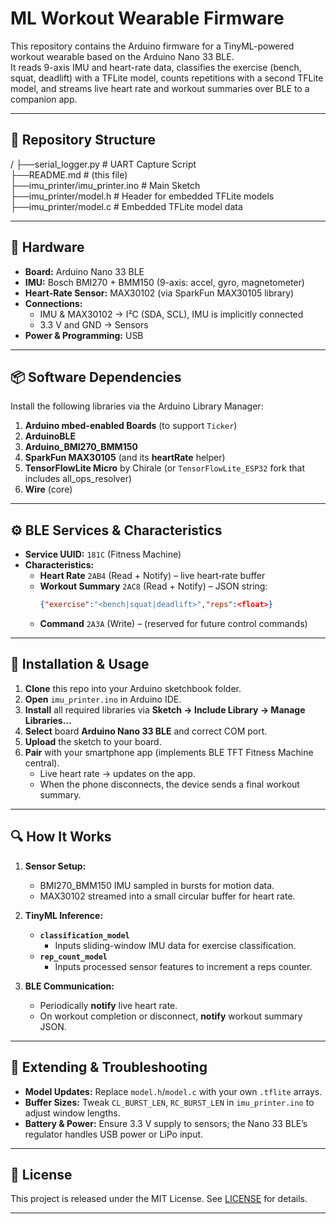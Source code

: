 # ML Workout Wearable Firmware

This repository contains the Arduino firmware for a TinyML-powered workout wearable based on the Arduino Nano 33 BLE.  
It reads 9-axis IMU and heart-rate data, classifies the exercise (bench, squat, deadlift) with a TFLite model, counts repetitions with a second TFLite model, and streams live heart rate and workout summaries over BLE to a companion app.

---

## 📂 Repository Structure

/
├──serial_logger.py # UART Capture Script  
├──README.md # (this file)  
├──imu_printer/imu_printer.ino # Main Sketch  
├──imu_printer/model.h # Header for embedded TFLite models  
├──imu_printer/model.c # Embedded TFLite model data  

---

## 🔧 Hardware

- **Board:** Arduino Nano 33 BLE  
- **IMU:** Bosch BMI270 + BMM150 (9-axis: accel, gyro, magnetometer)  
- **Heart-Rate Sensor:** MAX30102 (via SparkFun MAX30105 library)  
- **Connections:**  
  - IMU & MAX30102 → I²C (SDA, SCL), IMU is implicitly connected
  - 3.3 V and GND → Sensors
- **Power & Programming:** USB

---

## 📦 Software Dependencies

Install the following libraries via the Arduino Library Manager:

1. **Arduino mbed-enabled Boards** (to support `Ticker`)  
2. **ArduinoBLE**  
3. **Arduino_BMI270_BMM150**  
4. **SparkFun MAX30105** (and its **heartRate** helper)  
5. **TensorFlowLite Micro** by Chirale (or `TensorFlowLite_ESP32` fork that includes all_ops_resolver)  
6. **Wire** (core)

---

## ⚙️ BLE Services & Characteristics

- **Service UUID:** `181C` (Fitness Machine)  
- **Characteristics:**  
  - **Heart Rate** `2AB4` (Read + Notify) – live heart‐rate buffer  
  - **Workout Summary** `2AC8` (Read + Notify) – JSON string:  
    ```json
    {"exercise":"<bench|squat|deadlift>","reps":<float>}
    ```  
  - **Command** `2A3A` (Write) – (reserved for future control commands)

---

## 🚀 Installation & Usage

1. **Clone** this repo into your Arduino sketchbook folder.  
2. **Open** `imu_printer.ino` in Arduino IDE.  
3. **Install** all required libraries via **Sketch → Include Library → Manage Libraries…**  
4. **Select** board **Arduino Nano 33 BLE** and correct COM port.  
5. **Upload** the sketch to your board.  
6. **Pair** with your smartphone app (implements BLE TFT Fitness Machine central).  
   - Live heart rate → updates on the app.  
   - When the phone disconnects, the device sends a final workout summary.

---

## 🔍 How It Works

1. **Sensor Setup:**  
   - BMI270_BMM150 IMU sampled in bursts for motion data.  
   - MAX30102 streamed into a small circular buffer for heart rate.

2. **TinyML Inference:**  
   - **`classification_model`**  
     - Inputs sliding-window IMU data for exercise classification.  
   - **`rep_count_model`**  
     - Inputs processed sensor features to increment a reps counter.

3. **BLE Communication:**  
   - Periodically **notify** live heart rate.  
   - On workout completion or disconnect, **notify** workout summary JSON.

---

## 🔄 Extending & Troubleshooting

- **Model Updates:** Replace `model.h`/`model.c` with your own `.tflite` arrays.  
- **Buffer Sizes:** Tweak `CL_BURST_LEN`, `RC_BURST_LEN` in `imu_printer.ino` to adjust window lengths.  
- **Battery & Power:** Ensure 3.3 V supply to sensors; the Nano 33 BLE’s regulator handles USB power or LiPo input.
---

## 📄 License

This project is released under the MIT License. See [LICENSE](LICENSE) for details.

---
